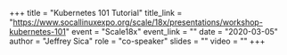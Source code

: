 +++
title = "Kubernetes 101 Tutorial"
title_link = "https://www.socallinuxexpo.org/scale/18x/presentations/workshop-kubernetes-101"
event = "Scale18x"
event_link = ""
date = "2020-03-05"
author = "Jeffrey Sica"
role = "co-speaker"
slides = ""
video = ""
+++

